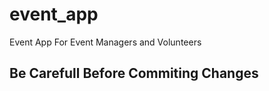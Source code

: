 # event_app

Event App For Event Managers and Volunteers


## Be Carefull Before Commiting Changes

